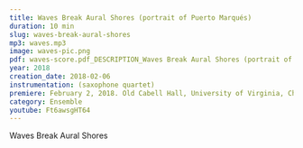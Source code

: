 ```yaml
---
title: Waves Break Aural Shores (portrait of Puerto Marqués)
duration: 10 min
slug: waves-break-aural-shores
mp3: waves.mp3
image: waves-pic.png
pdf: waves-score.pdf_DESCRIPTION_Waves Break Aural Shores (portrait of Puerto Marqués)
year: 2018
creation_date: 2018-02-06
instrumentation: (saxophone quartet)
premiere: February 2, 2018. Old Cabell Hall, University of Virginia, Charlottesville, Virginia.
category: Ensemble
youtube: Ft6awsgHT64
---
```


Waves Break Aural Shores
